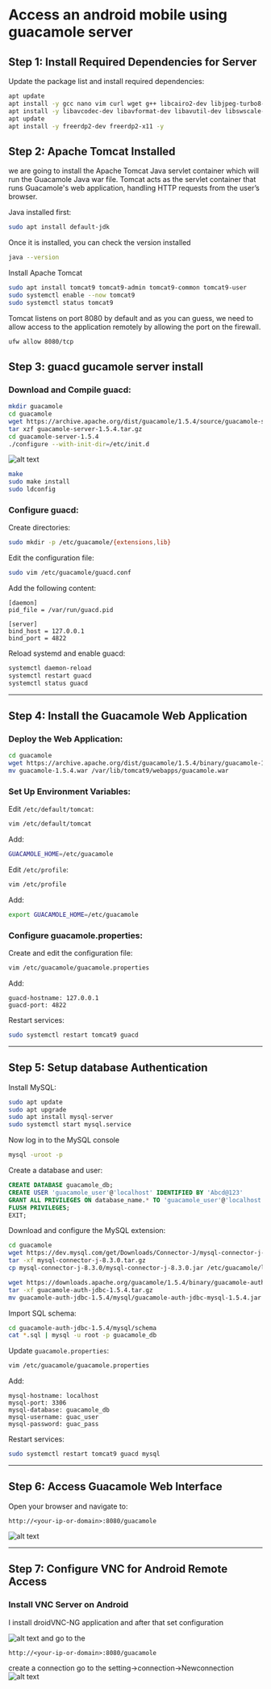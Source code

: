 # Access an android mobile using guacamole server 



## Step 1: Install Required Dependencies for Server 

Update the package list and install required dependencies:

```bash
apt update
apt install -y gcc nano vim curl wget g++ libcairo2-dev libjpeg-turbo8-dev libpng-dev libtool-bin libossp-uuid-dev
apt install -y libavcodec-dev libavformat-dev libavutil-dev libswscale-dev build-essential libpango1.0-dev libssh2-1-dev libvncserver-dev libtelnet-dev libpulse-dev libvorbis-dev libwebp-dev
apt update
apt install -y freerdp2-dev freerdp2-x11 -y 
```


## Step 2: Apache Tomcat Installed 

we are going to install the Apache Tomcat Java servlet container which will run the Guacamole Java war file. Tomcat acts as the servlet container that runs Guacamole's web application, handling HTTP requests from the user’s browser. 

Java installed first: 
```bash
sudo apt install default-jdk 
``` 
Once it is installed, you can check the version installed 
```bash
java --version 
``` 
Install Apache Tomcat 
```bash
sudo apt install tomcat9 tomcat9-admin tomcat9-common tomcat9-user 
sudo systemctl enable --now tomcat9 
sudo systemctl status tomcat9 
``` 
Tomcat listens on port 8080 by default and as you can guess, we need to allow access to the application remotely by allowing the port on the firewall. 
```bash
ufw allow 8080/tcp
``` 

## Step 3: guacd gucamole server  install 

### Download and Compile guacd:
```bash
mkdir guacamole
cd guacamole
wget https://archive.apache.org/dist/guacamole/1.5.4/source/guacamole-server-1.5.4.tar.gz
tar xzf guacamole-server-1.5.4.tar.gz
cd guacamole-server-1.5.4
./configure --with-init-dir=/etc/init.d
```
![alt text](<configure.png>)
```bash
make
sudo make install
sudo ldconfig
```

### Configure guacd:

Create directories:
```bash
sudo mkdir -p /etc/guacamole/{extensions,lib}
```

Edit the configuration file:
```bash
sudo vim /etc/guacamole/guacd.conf
```

Add the following content:
```
[daemon]
pid_file = /var/run/guacd.pid

[server]
bind_host = 127.0.0.1
bind_port = 4822
```

Reload systemd and enable guacd:
```bash
systemctl daemon-reload
systemctl restart guacd
systemctl status guacd
```

---

## Step 4: Install the Guacamole Web Application

### Deploy the Web Application:
```bash
cd guacamole
wget https://archive.apache.org/dist/guacamole/1.5.4/binary/guacamole-1.5.4.war
mv guacamole-1.5.4.war /var/lib/tomcat9/webapps/guacamole.war
```

### Set Up Environment Variables:
Edit `/etc/default/tomcat`:
```bash
vim /etc/default/tomcat
```
Add:
```bash
GUACAMOLE_HOME=/etc/guacamole
```

Edit `/etc/profile`:
```bash
vim /etc/profile
```
Add:
```bash
export GUACAMOLE_HOME=/etc/guacamole
```

### Configure guacamole.properties:
Create and edit the configuration file:
```bash
vim /etc/guacamole/guacamole.properties
```
Add:
```
guacd-hostname: 127.0.0.1
guacd-port: 4822
```

Restart services:
```bash
sudo systemctl restart tomcat9 guacd
```

---

## Step 5: Setup database Authentication

Install MySQL:
```bash
sudo apt update
sudo apt upgrade
sudo apt install mysql-server
sudo systemctl start mysql.service
```
Now log in to the MySQL console
 ```bash
mysql -uroot -p
 ```

Create a database and user:
```sql
CREATE DATABASE guacamole_db;
CREATE USER 'guacamole_user'@'localhost' IDENTIFIED BY 'Abcd@123'
GRANT ALL PRIVILEGES ON database_name.* TO 'guacamole_user'@'localhost';
FLUSH PRIVILEGES;
EXIT;
```

Download and configure the MySQL extension:
```bash
cd guacamole
wget https://dev.mysql.com/get/Downloads/Connector-J/mysql-connector-j-8.3.0.tar.gz
tar -xf mysql-connector-j-8.3.0.tar.gz
cp mysql-connector-j-8.3.0/mysql-connector-j-8.3.0.jar /etc/guacamole/lib/

wget https://downloads.apache.org/guacamole/1.5.4/binary/guacamole-auth-jdbc-1.5.4.tar.gz
tar -xf guacamole-auth-jdbc-1.5.4.tar.gz
mv guacamole-auth-jdbc-1.5.4/mysql/guacamole-auth-jdbc-mysql-1.5.4.jar /etc/guacamole/extensions/
```

Import SQL schema:
```bash
cd guacamole-auth-jdbc-1.5.4/mysql/schema
cat *.sql | mysql -u root -p guacamole_db
```

Update `guacamole.properties`:
```bash
vim /etc/guacamole/guacamole.properties
```
Add:
```
mysql-hostname: localhost
mysql-port: 3306
mysql-database: guacamole_db
mysql-username: guac_user
mysql-password: guac_pass
```

Restart services:
```bash
sudo systemctl restart tomcat9 guacd mysql
```

---

## Step 6: Access Guacamole Web Interface

Open your browser and navigate to:
```
http://<your-ip-or-domain>:8080/guacamole
```
![alt text](<WhatsApp Image 2024-12-26 at 15.31.41.jpeg>)


---

## Step 7: Configure VNC for Android Remote Access

### Install VNC Server on Android
I install droidVNC-NG application  and after that set configuration 

![alt text](<droidVNC-NG.jpeg>)
 and go to the 
 
 ```
http://<your-ip-or-domain>:8080/guacamole
```
create a connection go to the setting->connection->Newconnection
![alt text](<new_connection.jpeg>)


